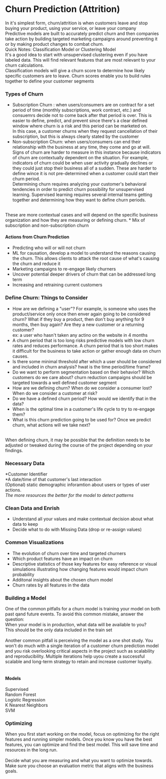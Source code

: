 # Churn Prediction (Attrition)
In it's simplest form, churn/attrition is when customers leave and stop buying your product, using your service, or leave your company <br>
Predictive models are built to accurately predict churn and then companies take action by building targeted marketing campaigns around preventing it or by making product changes to combat churn.
<br>
Quick Notes: Classification Model or Clustering Model <br>
It's a good idea to start with unsupervised clustering even if you have labeled data. This will find relevant features that are most relevant to your churn calculations. <br>
Classification models will give a churn score to determine how likely specific customers are to leave. Churn scores enable you to build rules together to define your customer segments

### Types of Churn
* Subscription Churn : when users/consumers are on contract for a set period of time (monthly subscriptions, work contract, etc.) and consuemrs decide not to come back after that period is over. This is easier to define, predict, and prevent since there's a clear defined window where churn is a risk and this period can be marketed on. <br>
In this case, a customer churns when they request cancellation of their subscription, but this is always clearly stated by the customer
* Non-subscription Churn: when users/consumers can end their relationship with the business at any time, they come and go at will. Signs of churn are harder to measure in this instance because indicators of churn are contextually dependent on the situation. For example, indicators of churn could be when user activity gradually declines or they could just stop their business all of a sudden. These are harder to define wince it is not pre-determined when a customer could start their churn period. <br>
Determining churn requires analyzing your customer's behavioral tendencies in order to predict churn possibility for unsupervised learning. Supervised learning requires several internal teams getting together and determining how they want to define churn periods.
<br>
These are more contextual cases and will depend on the specific business organization and how they are measuring or defining churn.
* Mix of subscription and non-subscription churn

#### Actions from Churn Prediction
- Predicting who will or will not churn
- ML for causation, develop a model to understand the reasons causing the churn. This allows clients to attack the root cause of what's causing the churn and reduce it
- Marketing campaigns to re-engage likely churners
- Uncover potential deeper drivers of churn that can be addressed long term
- Increasing and retraining current customers

### Define Churn: Things to Consider
- How are we defining a "user"? For example, is someone who uses the product/service only once then enver again going to be considered churn? What if they buy a product, then don't buy anything for 9 months, then buy again? Are they a new customer or a returning customer?
  <br> ex: a user who hasn't taken any actino on the website in 4 months
- A churn period that is too long risks predictive models with low churn rates and reduces performance. A churn period that is too short makes it difficult for the business to take action or gather enough data on churn causes.
- Is there some minimal threshold after which a user should be considered and included in churn analysis? hwat is the time period/time frame?
- Do we want to perform segmentation based on their behavior? Which customers do we care about? churn reduction campaigns should be targeted towards a well defined customer segment
- How are we defining churn? When do we consider a consumer lost? When do we consider a customer at risk?
- Do we have a defined churn period? How would we identify that in the data?
- When is the optimal time in a customer's life cycle to try to re-engage them?
- What is this churn prediction going to be used for? Once we predict churn, what actions will we take next?
<br>
When defining churn, it may be possible that the definition needs to be adjusted or tweaked during the course of the project depending on your findings.

### Necessary Data
*Customer Identifier <br>
*A date/time of that customer's last interaction <br>
(Optional) static demographic inforamtion about users or types of user actions. <br>
_The more resources the better for the  model to detect patterns_

### Clean Data and Enrish
- Understand all your values and make contextual decision about what data to keep
- Decide what to do with Missing Data (drop or re-assign values)

### Common Visualizations
- The evolution of churn over time and targeted churners
- Which product features have an impact on churn
- Descriptive statistics of those key features for easy reference or visual simulations illustrating how changing features would impact churn probability
- Additonal insights about the chosen churn model
- Churn rates by all features in the data

### Building a Model
One of the common pitfalls for a churn model is training your  model on both past qand future events. To avoid this common mistake, answer the question: <br>
When your model is in production, what data will be available to you? <br>
This should be the only data included in the train set <br>
<br>
Another common pitfall is perceiving the model as a one shot study. You won't do much with a single iteration of a customer churn prediction model and you risk overlooking critical aspects in the project such as scalability and reproducibility. Multiple iterations help uyou create a successful scalable and long-term strategy to retain and increase customer loyalty. <br>
<br>
#### Models
Supervised <br>
Random Forest <br>
Logistic Regression <br>
K Nearest Neighbors <br>
SVM <br>

### Optimizing
When you first start working on the model, focus on optimizing for the right features and running simpler models. Once you know you have the best features, you can optimize and find the best model. This will save time and resources in the long run. <br><br>
Decide what you are measuring and what you want to optimize towards. Make sure you choose an evaluation metric that aligns with the business goals.
